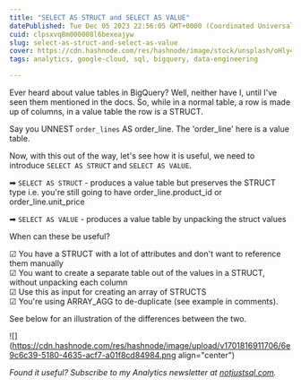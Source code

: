 ```yaml
---
title: "SELECT AS STRUCT and SELECT AS VALUE"
datePublished: Tue Dec 05 2023 22:56:05 GMT+0000 (Coordinated Universal Time)
cuid: clpsxvq8m000008l6bexeajyw
slug: select-as-struct-and-select-as-value
cover: https://cdn.hashnode.com/res/hashnode/image/stock/unsplash/oHly4Tu-vQ4/upload/61de6b9184e6bab7863259acadabd212.jpeg
tags: analytics, google-cloud, sql, bigquery, data-engineering

---
```


Ever heard about value tables in BigQuery? Well, neither have I, until I've seen them mentioned in the docs. So, while in a normal table, a row is made up of columns, in a value table the row is a STRUCT.

Say you UNNEST `order_lines` AS order\_line. The 'order\_line' here is a value table.

Now, with this out of the way, let's see how it is useful, we need to introduce `SELECT AS STRUCT` and `SELECT AS VALUE`.

➡ `SELECT AS STRUCT` - produces a value table but preserves the STRUCT type i.e. you're still going to have order\_line.product\_id or order\_line.unit\_price

➡ `SELECT AS VALUE` - produces a value table by unpacking the struct values

When can these be useful?

☑ You have a STRUCT with a lot of attributes and don't want to reference them manually  
☑ You want to create a separate table out of the values in a STRUCT, without unpacking each column  
☑ Use this as input for creating an array of STRUCTS  
☑ You're using ARRAY\_AGG to de-duplicate (see example in comments).

See below for an illustration of the differences between the two.

![](https://cdn.hashnode.com/res/hashnode/image/upload/v1701816911706/6e9c6c39-5180-4635-acf7-a01f8cd84984.png align="center")

*Found it useful? Subscribe to my Analytics newsletter at* [*notjustsql.com*](https://www.notjustsql.com)*.*